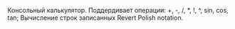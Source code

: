   Консольный калькулятор.
  Поддердивает операции: +, -, /, *, !, ^, sin, cos, tan;
  Вычисление строк записанных Revert Polish notation.
